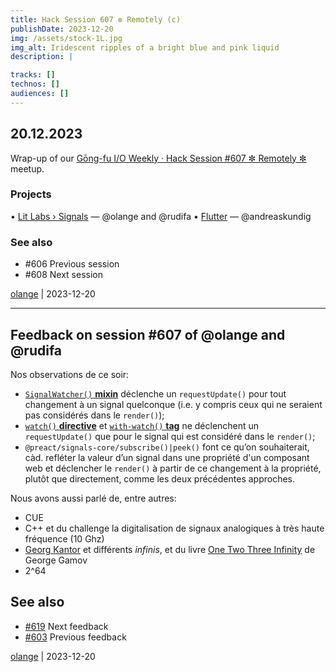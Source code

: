 ```yaml
---
title: Hack Session 607 ✼ Remotely (c)
publishDate: 2023-12-20
img: /assets/stock-1L.jpg
img_alt: Iridescent ripples of a bright blue and pink liquid
description: |

tracks: []
technos: []
audiences: []
---
```


## 20.12.2023

Wrap-up of our [Gōng-fu I/O Weekly · Hack Session #607 ✼ Remotely ✼](https://www.meetup.com/gōngfuio/events/297685391/) meetup.

### Projects

• [Lit Labs › Signals](https://www.npmjs.com/package/@lit-labs/preact-signals) — @olange and @rudifa
• [Flutter](https://flutter.dev) — @andreaskundig

### See also

* #606 Previous session
* #608 Next session

[olange](https://github.com/olange) | 2023-12-20

<hr/>

## Feedback on session #607 of @olange and @rudifa

Nos observations de ce soir:

* [`SignalWatcher()` **mixin**](https://github.com/lit/lit/blob/main/packages/labs/preact-signals/src/lib/signal-watcher.ts) déclenche un `requestUpdate()` pour tout changement à un signal quelconque (i.e. y compris ceux qui ne seraient pas considérés dans le `render()`);
* [`watch()` **directive**](https://github.com/lit/lit/blob/main/packages/labs/preact-signals/src/lib/watch.ts) et [`with-watch()` **tag**](https://github.com/lit/lit/blob/main/packages/labs/preact-signals/src/lib/html-tag.ts) ne déclenchent un `requestUpdate()` que pour le signal qui est considéré dans le `render()`;
* `@preact/signals-core/subscribe()|peek()` font ce qu’on souhaiterait, càd. refléter la valeur d’un signal dans une propriété d'un composant web et déclencher le `render()` à partir de ce changement à la propriété, plutôt que directement, comme les deux précédentes approches.

Nous avons aussi parlé de, entre autres:

* CUE
* C++ et du challenge la digitalisation de signaux analogiques à très haute fréquence (10 Ghz)
* [Georg Kantor](https://fr.wikipedia.org/wiki/Georg_Cantor) et différents _infinis_, et du livre [One Two Three Infinity](https://archive.org/details/OneTwoThreeInfinity_158/page/n7/mode/2up) de George Gamov
* 2^64

## See also

* [#619](https://github.com/gongfudev/sessions/issues/619#issuecomment-1996004598) Next feedback
* [#603](https://github.com/gongfuio/sessions/issues/603#issuecomment-1823615002) Previous feedback

[olange](https://github.com/olange) | 2023-12-20


